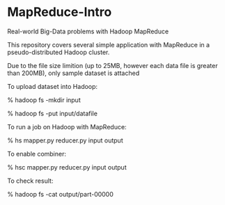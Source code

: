 # MapReduce-Intro
Real-world Big-Data problems with Hadoop MapReduce  

This repository covers several simple application with MapReduce in a pseudo-distributed Hadoop cluster.

Due to the file size limition (up to 25MB, however each data file is greater than 200MB), only sample dataset is attached

To upload dataset into Hadoop:

% hadoop fs -mkdir input

% hadoop fs -put input/datafile


To run a job on Hadoop with MapReduce:

% hs mapper.py reducer.py input output


To enable combiner:

% hsc mapper.py reducer.py input output


To check result:

% hadoop fs -cat output/part-00000

